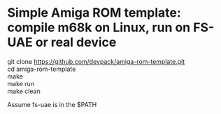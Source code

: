 # Simple Amiga ROM template: compile m68k on Linux, run on FS-UAE or real device

git clone https://github.com/devpack/amiga-rom-template.git  
cd amiga-rom-template  
make  
make run  
make clean  

Assume fs-uae is in the $PATH
